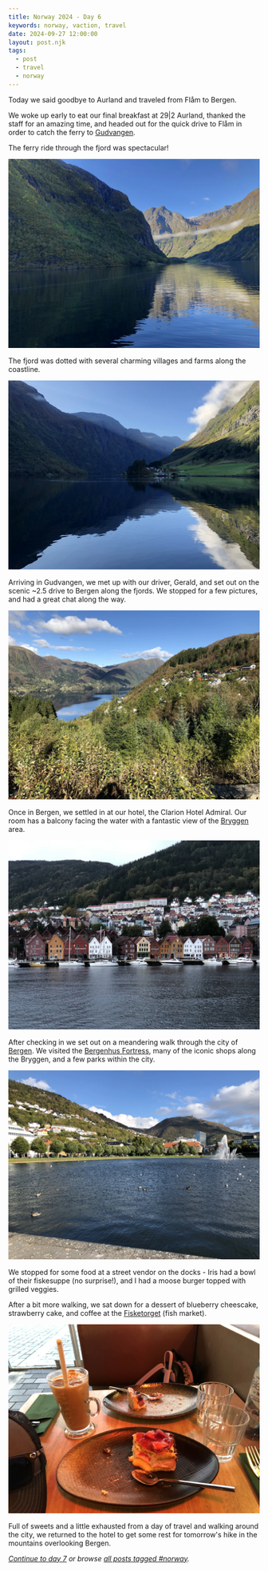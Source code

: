 ```yaml
---
title: Norway 2024 - Day 6
keywords: norway, vaction, travel
date: 2024-09-27 12:00:00
layout: post.njk
tags:
  - post
  - travel
  - norway
---
```


Today we said goodbye to Aurland and traveled from Flåm to Bergen.

We woke up early to eat our final breakfast at 29|2 Aurland, thanked the staff for an amazing time, and headed out for the quick drive to Flåm in order to catch the ferry to [Gudvangen](https://en.wikipedia.org/wiki/Gudvangen).

The ferry ride through the fjord was spectacular!

![Riding the ferry through the fjord from Flåm to Gudvangen](/media/images/norway2024/ferry-flam-gudvangen.webp)

The fjord was dotted with several charming villages and farms along the coastline.

![A small village along the fjord from Flåm to Gudvangen](/media/images/norway2024/fjord-villages.webp)

Arriving in Gudvangen, we met up with our driver, Gerald, and set out on the scenic ~2.5 drive to Bergen along the fjords. We stopped for a few pictures, and had a great chat along the way.

![Looking over the fjords and islands on the drive from Gudvangen to Bergen](/media/images/norway2024/scenic-gudvangen-bergen.webp)

Once in Bergen, we settled in at our hotel, the Clarion Hotel Admiral. Our room has a balcony facing the water with a fantastic view of the [Bryggen](https://en.wikipedia.org/wiki/Bryggen) area.

![View of the Bryggen in Bergen from the Clarion Hotel Admiral](/media/images/norway2024/bryggen.webp)

After checking in we set out on a meandering walk through the city of [Bergen](https://en.wikipedia.org/wiki/Bergen). We visited the [Bergenhus Fortress](https://en.wikipedia.org/wiki/Bergenhus_Fortress), many of the iconic shops along the Bryggen, and a few parks within the city.

![A fountain within a park in Bergen](/media/images/norway2024/bergen-fountain.webp)

We stopped for some food at a street vendor on the docks - Iris had a bowl of their fiskesuppe (no surprise!), and I had a moose burger topped with grilled veggies.

After a bit more walking, we sat down for a dessert of blueberry cheescake, strawberry cake, and coffee at the [Fisketorget](https://www.visitbergen.com/ting-a-gjore/fisketorget-i-bergen-p822253) (fish market).

![Enjoying dessert at the fish market in Bergen](/media/images/norway2024/bergen-dessert.webp)

Full of sweets and a little exhausted from a day of travel and walking around the city, we returned to the hotel to get some rest for tomorrow's hike in the mountains overlooking Bergen.

_[Continue to day 7](/blog/norway-2024-day-7/) or browse [all posts tagged #norway](/tags/norway/)._
